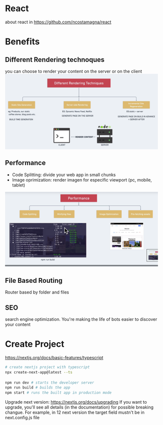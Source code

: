 # React

about react in https://github.com/ncostamagna/react

# Benefits

## Different Rendering technoques

you can choose to render your content on the server or on the client
<img src="images/001.png" />

## Performance

- Code Splitting: divide your web app in small chunks
- Image oprimization: render imagen for especific viewport (pc, mobile, tablet)
  <br />

<img src="images/002.png" />

## File Based Routing

Router based by folder and files

## SEO

search engine optimization. You're making the life of bots easier to discover your content

# Create Project

https://nextjs.org/docs/basic-features/typescript

```sh
# create nextjs project with typescript
npx create-next-app@latest --ts

npm run dev # starts the developer server
npm run build # builds the app
npm start # runs the built app in production mode

```

Upgrade next version: https://nextjs.org/docs/upgrading
If you want to upgrade, you'll see all details (in the documentation) for possible breaking changue. For example, in 12 next version the target field mustn't be in next.config.js file
